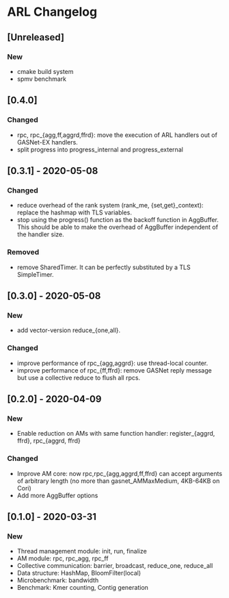 # ARL Changelog

## [Unreleased]
### New
- cmake build system
- spmv benchmark

## [0.4.0]
### Changed
- rpc, rpc_{agg,ff,aggrd,ffrd}: move the execution of ARL handlers out of GASNet-EX handlers.
- split progress into progress_internal and progress_external

## [0.3.1] - 2020-05-08
### Changed
- reduce overhead of the rank system (rank_me, {set,get}_context): replace the hashmap with TLS variables.
- stop using the progress() function as the backoff function in AggBuffer. This should be able to make the overhead of AggBuffer independent of the handler size.

### Removed
- remove SharedTimer. It can be perfectly substituted by a TLS SimpleTimer.

## [0.3.0] - 2020-05-08
### New
- add vector-version reduce_{one,all}.

### Changed
- improve performance of rpc_{agg,aggrd}: use thread-local counter.
- improve performance of rpc_{ff,ffrd}: remove GASNet reply message but use a collective reduce to flush all rpcs.

## [0.2.0] - 2020-04-09
### New
- Enable reduction on AMs with same function handler: register_{aggrd, ffrd}, rpc_{aggrd, ffrd}

### Changed
- Improve AM core: now rpc,rpc_{agg,aggrd,ff,ffrd} can accept arguments of arbitrary length (no more than gasnet_AMMaxMedium, 4KB-64KB on Cori)
- Add more AggBuffer options

## [0.1.0] - 2020-03-31
### New
- Thread management module: init, run, finalize
- AM module: rpc, rpc_agg, rpc_ff
- Collective communication: barrier, broadcast, reduce_one, reduce_all
- Data structure: HashMap, BloomFilter(local)
- Microbenchmark: bandwidth
- Benchmark: Kmer counting, Contig generation